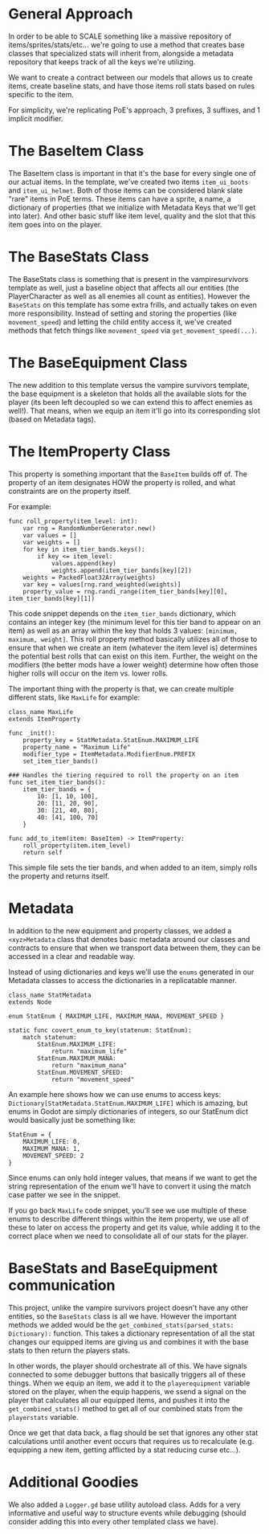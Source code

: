 # General Approach

In order to be able to SCALE something like a massive repository of items/sprites/stats/etc... we're going to use a method that creates base classes that specialized stats will inherit from, alongside a metadata repository that keeps track of all the keys we're utilizing.

We want to create a contract between our models that allows us to create items, create baseline stats, and have those items roll stats based on rules specific to the item.

For simplicity, we're replicating PoE's approach, 3 prefixes, 3 suffixes, and 1 implicit modifier.

# The BaseItem Class

The BaseItem class is important in that it's the base for every single one of our actual items. In the template, we've created two items `item_ui_boots` and `item_ui_helmet`. Both of those items can be considered blank slate "rare" items in PoE terms. These items can have a sprite, a name, a dictionary of properties (that we initialize with Metadata Keys that we'll get into later). And other basic stuff like item level, quality and the slot that this item goes into on the player.

# The BaseStats Class

The BaseStats class is something that is present in the vampiresurvivors template as well, just a baseline object that affects all our entities (the PlayerCharacter as well as all enemies all count as entities). However the `BaseStats` on this template has some extra frills, and actually takes on even more responsibility. Instead of setting and storing the properties (like `movement_speed`) and letting the child entity access it, we've created methods that fetch things like `movement_speed` via `get_movement_speed(...)`.

# The BaseEquipment Class

The new addition to this template versus the vampire survivors template, the base equipment is a skeleton that holds all the available slots for the player (its been left decoupled so we can extend this to affect enemies as well!). That means, when we equip an item it'll go into its corresponding slot (based on Metadata tags).

# The ItemProperty Class

This property is something important that the `BaseItem` builds off of. The property of an item designates HOW the property is rolled, and what constraints are on the property itself.

For example:

```
func roll_property(item_level: int):
	var rng = RandomNumberGenerator.new()
	var values = []
	var weights = []
	for key in item_tier_bands.keys():
		if key <= item_level:
			values.append(key)
			weights.append(item_tier_bands[key][2])
	weights = PackedFloat32Array(weights)
	var key = values[rng.rand_weighted(weights)]
	property_value = rng.randi_range(item_tier_bands[key][0], item_tier_bands[key][1])
```

This code snippet depends on the `item_tier_bands` dictionary, which contains an integer key (the minimum level for this tier band to appear on an item) as well as an array within the key that holds 3 values: `[minimum, maximum, weight]`. This roll property method basically utilizes all of those to ensure that when we create an item (whatever the item level is) determines the potential best rolls that can exist on this item. Further, the weight on the modifiers (the better mods have a lower weight) determine how often those higher rolls will occur on the item vs. lower rolls.

The important thing with the property is that, we can create multiple different stats, like `MaxLife` for example:

```
class_name MaxLife
extends ItemProperty

func _init():
	property_key = StatMetadata.StatEnum.MAXIMUM_LIFE
	property_name = "Maximum Life"
	modifier_type = ItemMetadata.ModifierEnum.PREFIX
	set_item_tier_bands()

### Handles the tiering required to roll the property on an item
func set_item_tier_bands():
	item_tier_bands = {
		10: [1, 10, 100],
		20: [11, 20, 90],
		30: [21, 40, 80],
		40: [41, 100, 70]
	}

func add_to_item(item: BaseItem) -> ItemProperty:
	roll_property(item.item_level)
	return self
```

This simple file sets the tier bands, and when added to an item, simply rolls the property and returns itself.

# Metadata

In addition to the new equipment and property classes, we added a `<xyz>Metadata` class that denotes basic metadata around our classes and contracts to ensure that when we transport data between them, they can be accessed in a clear and readable way.

Instead of using dictionaries and keys we'll use the `enums` generated in our Metadata classes to access the dictionaries in a replicatable manner.

```
class_name StatMetadata
extends Node

enum StatEnum { MAXIMUM_LIFE, MAXIMUM_MANA, MOVEMENT_SPEED }

static func covert_enum_to_key(statenum: StatEnum):
	match statenum:
		StatEnum.MAXIMUM_LIFE:
			return "maximum_life"
		StatEnum.MAXIMUM_MANA:
			return "maximum_mana"
		StatEnum.MOVEMENT_SPEED:
			return "movement_speed"
```

An example here shows how we can use enums to access keys: `Dictionary[StatMetadata.StatEnum.MAXIMUM_LIFE]` which is amazing, but enums in Godot are simply dictionaries of integers, so our StatEnum dict would basically just be something like:

```
StatEnum = {
    MAXIMUM_LIFE: 0,
    MAXIMUM_MANA: 1,
    MOVEMENT_SPEED: 2
}
```

Since enums can only hold integer values, that means if we want to get the string representation of the enum we'll have to convert it using the match case patter we see in the snippet.

If you go back `MaxLife` code snippet, you'll see we use multiple of these enums to describe different things within the item property, we use all of these to later on access the property and get its value, while adding it to the correct place when we need to consolidate all of our stats for the player.

# BaseStats and BaseEquipment communication 

This project, unlike the vampire survivors project doesn't have any other entities, so the `BaseStats` class is all we have. However the important methods we added would be the `get_combined_stats(parsed_stats: Dictionary):` function. This takes a dictionary representation of all the stat changes our equipped items are giving us and combines it with the base stats to then return the players stats.

In other words, the player should orchestrate all of this. We have signals connected to some debugger buttons that basically triggers all of these things. When we equip an item, we add it to the `playerequipment` variable stored on the player, when the equip happens, we ssend a signal on the player that calculates all our equipped items, and pushes it into the `get_combined_stats()` method to get all of our combined stats from the `playerstats` variable.

Once we get that data back, a flag should be set that ignores any other stat calculations until another event occurs that requires us to recalculate (e.g. equipping a new item, getting afflicted by a stat reducing curse etc...).

# Additional Goodies

We also added a `Logger.gd` base utility autoload class. Adds for a very informative and useful way to structure events while debugging (should consider adding this into every other templated class we have).
